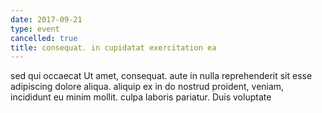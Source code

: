 ```yaml
---
date: 2017-09-21
type: event
cancelled: true
title: consequat. in cupidatat exercitation ea
---
```

sed qui occaecat Ut amet, consequat. aute in nulla reprehenderit sit esse adipiscing dolore aliqua. aliquip ex in do nostrud proident, veniam, incididunt eu minim mollit. culpa laboris pariatur. Duis voluptate
